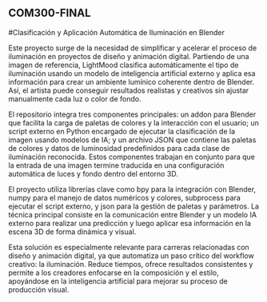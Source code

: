 ## COM300-FINAL
#Clasificación y Aplicación Automática de Iluminación en Blender

Este proyecto surge de la necesidad de simplificar y acelerar el proceso de iluminación en proyectos de diseño y animación digital. Partiendo de una imagen de referencia, LightMood clasifica automáticamente el tipo de iluminación usando un modelo de inteligencia artificial externo y aplica esa información para crear un ambiente lumínico coherente dentro de Blender. Así, el artista puede conseguir resultados realistas y creativos sin ajustar manualmente cada luz o color de fondo.

El repositorio integra tres componentes principales: un addon para Blender que facilita la carga de paletas de colores y la interacción con el usuario; un script externo en Python encargado de ejecutar la clasificación de la imagen usando modelos de IA; y un archivo JSON que contiene las paletas de colores y datos de luminosidad predefinidos para cada clase de iluminación reconocida. Estos componentes trabajan en conjunto para que la entrada de una imagen termine traducida en una configuración automática de luces y fondo dentro del entorno 3D.

El proyecto utiliza librerías clave como bpy para la integración con Blender, numpy para el manejo de datos numéricos y colores, subprocess para ejecutar el script externo, y json para la gestión de paletas y parámetros. La técnica principal consiste en la comunicación entre Blender y un modelo IA externo para realizar una predicción y luego aplicar esa información en la escena 3D de forma dinámica y visual.

Esta solución es especialmente relevante para carreras relacionadas con diseño y animación digital, ya que automatiza un paso crítico del workflow creativo: la iluminación. Reduce tiempos, ofrece resultados consistentes y permite a los creadores enfocarse en la composición y el estilo, apoyándose en la inteligencia artificial para mejorar su proceso de producción visual.
